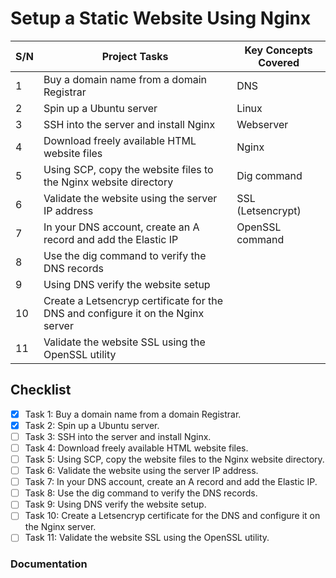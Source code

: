 # Setup a Static Website Using Nginx

|S/N | Project Tasks                                                                   | Key Concepts Covered |
|----|---------------------------------------------------------------------------------|----------------------|
| 1  |Buy a domain name from a domain Registrar                                        | DNS                  |
| 2  |Spin up a Ubuntu server                                                          | Linux                |
| 3  |SSH into the server and install Nginx                                            | Webserver            |
| 4  |Download freely available HTML website files                                     | Nginx                |
| 5  |Using SCP, copy the website files to the Nginx website directory                 | Dig command          |
| 6  |Validate the website using the server IP address                                 | SSL (Letsencrypt)    |
| 7  |In your DNS account, create an A record and add the Elastic IP                   | OpenSSL command      |
| 8  |Use the dig command to verify the DNS records                                    |                      |
| 9  |Using DNS verify the website setup                                               |                      |
| 10 |Create a Letsencryp certificate for the DNS and configure it on the Nginx server |                      |
| 11 |Validate the website SSL using the OpenSSL utility                               |                      |

## Checklist

- [x] Task 1: Buy a domain name from a domain Registrar.
- [x] Task 2: Spin up a Ubuntu server.
- [ ] Task 3: SSH into the server and install Nginx.
- [ ] Task 4: Download freely available HTML website files.
- [ ] Task 5: Using SCP, copy the website files to the Nginx website directory.
- [ ] Task 6: Validate the website using the server IP address.
- [ ] Task 7: In your DNS account, create an A record and add the Elastic IP.
- [ ] Task 8: Use the dig command to verify the DNS records.
- [ ] Task 9: Using DNS verify the website setup.
- [ ] Task 10: Create a Letsencryp certificate for the DNS and configure it on the Nginx server.
- [ ] Task 11: Validate the website SSL using the OpenSSL utility.

### Documentation

